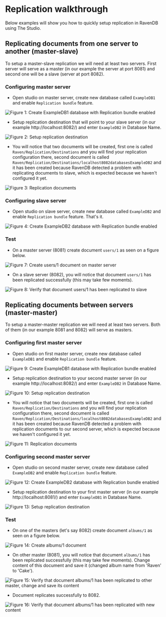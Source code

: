 # Replication walkthrough

Below examples will show you how to quickly setup replication in RavenDB using The Studio.

## Replicating documents from one server to another (master-slave)

To setup a master-slave replication we will need at least two servers. First server will serve as a master (in our example the server at port 8081) and second one will be a slave (server at port 8082).

### Configuring master server

- Open studio on master server, create new database called `ExampleDB1` and enable `Replication bundle` feature.

![Figure 1: Create `ExampleDB1` database with `Replication bundle` enabled](Images/studio_replicationwalkthrough_1.PNG)

- Setup replication destination that will point to your slave server (in our example http://localhost:8082/) and enter `ExampleDB2` in Database Name.

![Figure 2: Setup replication destination](Images/studio_replicationwalkthrough_2.PNG)

- You will notice that two documents will be created, first one is called `Raven/Replication/Destinations` and you will find your replication configuration there, second document is called `Raven/Replication/Destinations/localhost8082databasesExampleDB2` and it has been created because RavenDB detected a problem with replicating documents to slave, which is expected because we haven't configured it yet.

![Figure 3: Replication documents](Images/studio_replicationwalkthrough_3.PNG)

### Configuring slave server

- Open studio on slave server, create new database called `ExampleDB2` and enable `Replication bundle` feature. That's it.

![Figure 4: Create `ExampleDB2` database with `Replication bundle` enabled](Images/studio_replicationwalkthrough_4.PNG)

### Test

- On a master server (8081) create document `users/1` as seen on a figure below.

![Figure 7: Create `users/1` document on master server](Images/studio_replicationwalkthrough_7.PNG)

- On a slave server (8082), you will notice that document `users/1` has been replicated successfully (this may take few moments).

![Figure 8: Verify that document `users/1` has been replicated to slave](Images/studio_replicationwalkthrough_8.PNG)

## Replicating documents between servers (master-master)

To setup a master-master replication we will need at least two servers. Both of them (in our example 8081 and 8082) will serve as masters.

### Configuring first master server

- Open studio on first master server, create new database called `ExampleDB1` and enable `Replication bundle` feature.

![Figure 9: Create `ExampleDB1` database with `Replication bundle` enabled](Images/studio_replicationwalkthrough_1.PNG)

- Setup replication destination to your second master server (in our example http://localhost:8082/) and enter `ExampleDB2` in Database Name.

![Figure 10: Setup replication destination](Images/studio_replicationwalkthrough_2.PNG)

- You will notice that two documents will be created, first one is called `Raven/Replication/Destinations` and you will find your replication configuration there, second document is called `Raven/Replication/Destinations/localhost8082databasesExampleDB2` and it has been created because RavenDB detected a problem with replication documents to our second server, which is expected because we haven't configured it yet.

![Figure 11: Replication documents](Images/studio_replicationwalkthrough_3.PNG)

### Configuring second master server

- Open studio on second master server, create new database called `ExampleDB2` and enable `Replication bundle` feature.

![Figure 12: Create `ExampleDB2` database with `Replication bundle` enabled](Images/studio_replicationwalkthrough_4.PNG)

- Setup replication destination to your first master server (in our example http://localhost:8081/) and enter `ExampleDB1` in Database Name.

![Figure 13: Setup replication destination](Images/studio_replicationwalkthrough_10.PNG)

### Test

- On one of the masters (let's say 8082) create document `albums/1` as seen on a figure below.

![Figure 14: Create `albums/1` document](Images/studio_replicationwalkthrough_11.PNG)

- On other master (8081), you will notice that document `albums/1` has been replicated successfully (this may take few moments). Change content of this document and save it (changed album name from 'Raven' to 'Cake').

![Figure 15: Verify that document `albums/1` has been replicated to other master, change and save its content](Images/studio_replicationwalkthrough_12.PNG)

- Document replicates successfully to 8082.

![Figure 16: Verify that document `albums/1` has been replicated with new content](Images/studio_replicationwalkthrough_13.PNG)
